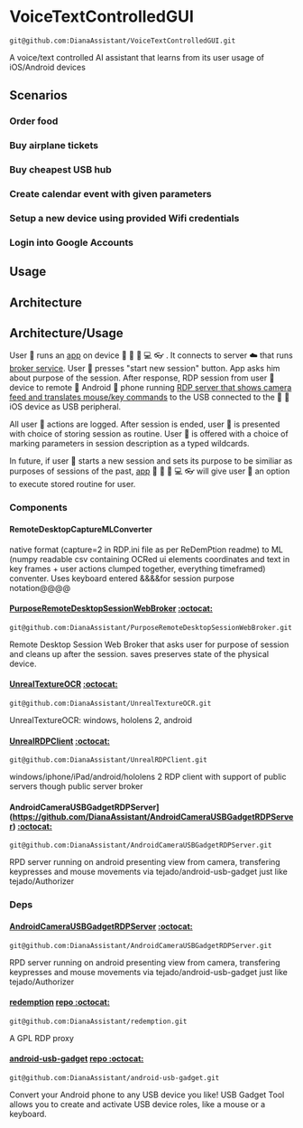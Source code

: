 # VoiceTextControlledGUI
`git@github.com:DianaAssistant/VoiceTextControlledGUI.git`

A voice/text controlled AI assistant that learns from its user usage of iOS/Android devices

## Scenarios

### Order food

### Buy airplane tickets

### Buy cheapest USB hub

### Create calendar event with given parameters

### Setup a new device using provided Wifi credentials

### Login into Google Accounts

## Usage

## Architecture

## Architecture/Usage

User :older_woman: runs an [app](#UnrealRDPClient) on device :robot: :apple: :iphone: :computer: :eyeglasses: . It connects to server :cloud: that runs [broker service](#PurposeRemoteDesktopSessionWebBroker). User :older_woman:  presses "start new session" button. App asks him about purpose of the session. After response, RDP session from user :older_woman: device to remote :robot: Android :iphone:  phone running [RDP server that shows camera feed and translates mouse/key commands](#AndroidCameraUSBGadgetRDPServer) to the USB connected to the :apple: :iphone: iOS device as USB peripheral.


All user :older_woman: actions are logged.   After session is ended, user :older_woman: is presented with choice of storing session as routine. User :older_woman: is offered with a choice of marking parameters in session description as a typed wildcards.

In future, if user :older_woman: starts a new session and sets its purpose to be similiar as purposes of sessions of the past, [app](#UnrealRDPClient)  :robot: :apple: :iphone: :computer: :eyeglasses: will give user :older_woman: an option to execute stored routine for user.


### Components

#### RemoteDesktopCaptureMLConverter

native format (capture=2 in RDP.ini file as per ReDemPtion readme) to ML (numpy readable csv containing OCRed ui elements coordinates and text in key frames + user actions clumped together, everything timeframed) conventer. Uses keyboard entered &&&&for session purpose notation@@@@

#### [PurposeRemoteDesktopSessionWebBroker](https://github.com/DianaAssistant/PurposeRemoteDesktopSessionWebBroker) [ :octocat:](x-github-client://openRepo/https://github.com/DianaAssistant/PurposeRemoteDesktopSessionWebBroker)
`git@github.com:DianaAssistant/PurposeRemoteDesktopSessionWebBroker.git`


Remote Desktop Session Web Broker that asks user for purpose of session and cleans up after the session. saves preserves state of the physical device.

#### [UnrealTextureOCR](https://github.com/DianaAssistant/UnrealTextureOCR) [ :octocat:](x-github-client://openRepo/https://github.com/DianaAssistant/UnrealTextureOCR)
`git@github.com:DianaAssistant/UnrealTextureOCR.git`


UnrealTextureOCR: windows, hololens 2, android

#### [UnrealRDPClient](https://github.com/DianaAssistant/UnrealRDPClient) [ :octocat:](x-github-client://openRepo/https://github.com/DianaAssistant/UnrealRDPClient)
`git@github.com:DianaAssistant/UnrealRDPClient.git`


windows/iphone/iPad/android/hololens 2 RDP client with support of public servers though public server broker

#### AndroidCameraUSBGadgetRDPServer](https://github.com/DianaAssistant/AndroidCameraUSBGadgetRDPServer) [ :octocat:](x-github-client://openRepo/https://github.com/DianaAssistant/AndroidCameraUSBGadgetRDPServer)
`git@github.com:DianaAssistant/AndroidCameraUSBGadgetRDPServer.git`


RPD server running on android presenting view from camera, transfering keypresses and mouse movements via tejado/android-usb-gadget just like tejado/Authorizer

### Deps

#### [AndroidCameraUSBGadgetRDPServer](https://github.com/DianaAssistant/AndroidCameraUSBGadgetRDPServer) [ :octocat:](x-github-client://openRepo/https://github.com/DianaAssistant/AndroidCameraUSBGadgetRDPServer)
`git@github.com:DianaAssistant/AndroidCameraUSBGadgetRDPServer.git`


RPD server running on android presenting view from camera, transfering keypresses and mouse movements via tejado/android-usb-gadget just like tejado/Authorizer

#### [redemption](https://github.com/DianaAssistant/redemption) [repo :octocat:](x-github-client://openRepo/https://github.com/DianaAssistant/redemption)
`git@github.com:DianaAssistant/redemption.git`


A GPL RDP proxy

#### [android-usb-gadget](https://github.com/DianaAssistant/android-usb-gadget) [repo :octocat:](x-github-client://openRepo/https://github.com/DianaAssistant/android-usb-gadget)
`git@github.com:DianaAssistant/android-usb-gadget.git`


Convert your Android phone to any USB device you like! USB Gadget Tool allows you to create and activate USB device roles, like a mouse or a keyboard.

